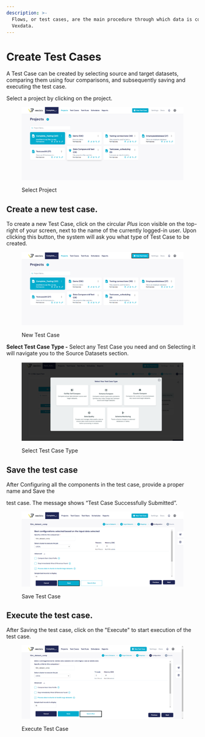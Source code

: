 ```yaml
---
description: >-
  Flows, or test cases, are the main procedure through which data is compared in
  Vexdata.
---
```


# Create Test Cases

A Test Case can be created by selecting source and target datasets, comparing them using four comparisons, and subsequently saving and executing the test case.

Select a project by clicking on the project.

<figure><img src="../../../.gitbook/assets/Screenshot 2024-12-16 140257.png" alt=""><figcaption><p>Select Project</p></figcaption></figure>

## Create a new test case.

To create a new Test Case, click on the circular _Plus_ icon visible on the top-right of your screen, next to the name of the currently logged-in user. Upon clicking this button, the system will ask you what type of Test Case to be created.

<figure><img src="../../../.gitbook/assets/Screenshot 2024-12-16 140458.png" alt=""><figcaption><p>New Test Case</p></figcaption></figure>

&#x20;**Select Test Case Type -** Select any Test Case you need and on Selecting it will navigate you to the Source Datasets section.

<figure><img src="../../../.gitbook/assets/image (1) (1).png" alt=""><figcaption><p>Select Test Case Type</p></figcaption></figure>

## Save the test case

After Configuring all the components in the test case, provide a proper name and Save the&#x20;

test case. The message shows  “Test Case Successfully Submitted”.

<figure><img src="../../../.gitbook/assets/Screenshot 2024-12-16 140945.png" alt=""><figcaption><p>Save Test Case</p></figcaption></figure>

## Execute the test case.

After Saving the test case, click on the "Execute" to start execution of the test case.

<figure><img src="../../../.gitbook/assets/Screenshot 2024-12-16 142933.png" alt=""><figcaption><p>Execute Test Case</p></figcaption></figure>
